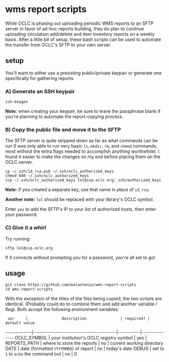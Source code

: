 # wms report scripts

While OCLC is phasing out uploading periodic WMS reports to an SFTP server in favor of 
ad-hoc reports building, they do plan to continue uploading circulation add/delete and 
item inventory reports on a weekly basis. After a little bit of setup, these bash 
scripts can be used to automate the transfer from OCLC's SFTP to your own server.

## setup

You'll want to either use a prexisting public/private keypair or generate one specifically
for gathering reports.

### A) Generate an SSH keypair

```
ssh-keygen
```

**Note:** when creating your keypair, be sure to leave the passphrase blank if you're planning
to automate the report-copying process.

### B) Copy the public file and move it to the SFTP

The SFTP server is quite stripped down as far as what commands can be run (I was only
able to run very basic `ls`, `mkdir`, `rm`, and `chmod` commands, most without the
extra flags needed to accomplish anything worthwhile). I found it easier to make the
changes on my end before placing them on the OCLC server.

```
cp ~/.ssh/id_rsa.pub ~/.ssh/oclc_authorized_keys
chmod 640 ~/.ssh/oclc_authorized_keys
scp ~/.ssh/oclc_authorized_keys lol@scp.oclc.org:.ssh/authorized_keys
```

**Note:** if you created a separate key, use that name in place of `id_rsa`.

**Another note:** `lol` should be replaced with your library's OCLC symbol.

Enter `yes` to add the SFTP's IP to your list of authorized hosts, then enter your 
password.

### C) Give it a whirl

Try running:

```
sftp lol@scp.oclc.org
```

If it connects without prompting you for a password, you're all set to go!

## usage

```
git clone https://github.com/malantonio/wms-report-scripts
cd wms-report-scripts
```

With the exception of the titles of the files being copied, the two scripts are identical.
(Probably could do to combine them and add another variable / flag). Both accept the 
following environment variables:

     var     |               description               | required? | default value
-------------|-----------------------------------------|-----------|---------------
OCLC_SYMBOL  | your institution's OCLC registry symbol |    yes    |
REPORTS_PATH | where to store the reports              |    no     | current working directory
DATE         | date (formatted `YYYYMMDD`) of report   |    no     | today's date
DEBUG        | set to `1` to `echo` the command out    |    no     | 0
